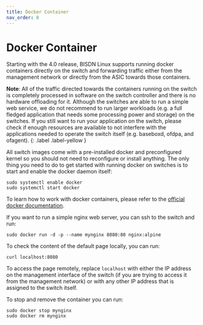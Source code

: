 ```yaml
---
title: Docker Container
nav_order: 8
---
```


# Docker Container

Starting with the 4.0 release, BISDN Linux supports running docker containers
directly on the switch and forwarding traffic either from the management network
or directly from the ASIC towards those containers.

**Note**: All of the traffic directed towards the containers running on the
switch is completely processed in software on the switch controller and there is
no hardware offloading for it. Although the switches are able to run a simple
web service, we do not recommend to run larger workloads (e.g. a full fledged
application that needs some processing power and storage) on the switches. If
you still want to run your application on the switch, please check if enough
resources are available to not interfere with the applications needed to operate
the switch itself (e.g. baseboxd, ofdpa, and ofagent).
{: .label .label-yellow }

All switch images come with a pre-installed docker and preconfigured kernel so
you should not need to reconfigure or install anything. The only thing you need
to do to get started with running docker on switches is to start and enable the
docker daemon itself:

```
sudo systemctl enable docker
sudo systemctl start docker
```

To learn how to work with docker containers, please refer to the
[official docker documentation](https://docs.docker.com/get-started/).

If you want to run a simple nginx web server, you can ssh to the switch and run:

```
sudo docker run -d -p --name mynginx 8080:80 nginx:alpine
```

To check the content of the default page locally, you can run:

```
curl localhost:8080
```

To access the page remotely, replace `localhost` with either the IP address on
the management interface of the switch (if you are trying to access it from the
management network) or with any other IP address that is assigned to the switch
itself.

To stop and remove the container you can run:

```
sudo docker stop mynginx
sudo docker rm mynginx
```
